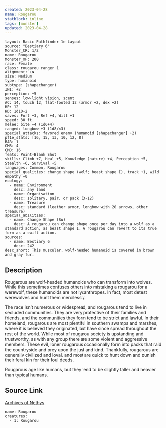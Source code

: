 ```yaml
---
created: 2023-04-28
name: Rougarou
statblock: inline
tags: [monster]
updated: 2023-04-28
---
```

```statblock
layout: Basic Pathfinder 1e Layout
source: "Bestiary 6"
Monster_CR: 1/2
name: Rougarou
Monster_XP: 200
race: Female
class: rougarou ranger 1
alignment: LN
size: Medium
type: humanoid
subtype: (shapechanger)
INI: +2
perception: +5
senses: low-light vision, scent
AC: 14, touch 12, flat-footed 12 (armor +2, dex +2)
HP: 12
HD: 1d10+2
saves: Fort +3, Ref +4, Will +1
speed: 30 ft.
melee: bite +4 (1d6+4)
ranged: longbow +3 (1d8/×3)
special_attacks: favored enemy (humanoid [shapechanger] +2)
pf1e_stats: [16, 15, 13, 10, 12, 8]
BAB: 1
CMB: 4
CMD: 16
feats: Point-Blank Shot
skills: Climb +7, Heal +5, Knowledge (nature) +4, Perception +5, Stealth +6, Survival +5
languages: Common, Rougarou
special_qualities: change shape (wolf; beast shape I), track +1, wild empathy +0
ecology:
  - name: Environment
    desc: any land
  - name: Organisation
    desc: solitary, pair, or pack (3-12)
  - name: Treasure
    desc: standard (leather armor, longbow with 20 arrows, other treasure)
special_abilities:
  - name: Change Shape (Su)
    desc: A rougarou can change shape once per day into a wolf as a standard action, as beast shape I. A rougarou can revert to its true form as a swift action.
sources:
  - name: Bestiary 6
    desc: 242
desc_short: This muscular, wolf-headed humanoid is covered in brown and gray fur.
```
## Description
Rougarous are wolf-headed humanoids who can transform into wolves. While this sometimes confuses others into mistaking a rougarou for a werewolf, these humanoids are not lycanthropes. In fact, most detest werewolves and hunt them mercilessly. 

The race isn’t numerous or widespread, and rougarous tend to live in secluded communities. They are very protective of their families and friends, and the communities they form tend to be strict and lawful. In their homeland, rougarous are most plentiful in southern swamps and marshes, where it is believed they originated, but have since spread throughout the rest of the world. While most of rougarou society is upstanding and trustworthy, as with any group there are some violent and aggressive members. These evil, loner rougarous occasionally form into packs that raid the countryside and prey upon the just and kind. Thankfully, rougarous are generally civilized and loyal, and most are quick to hunt down and punish their feral kin for their foul deeds. 

Rougarous age like humans, but they tend to be slightly taller and heavier than typical humans.
## Source Link
[Archives of Nethys](https://aonprd.com/MonsterDisplay.aspx?ItemName=Rougarou)
```encounter-table
name: Rougarou
creatures:
  - 1: Rougarou
```
